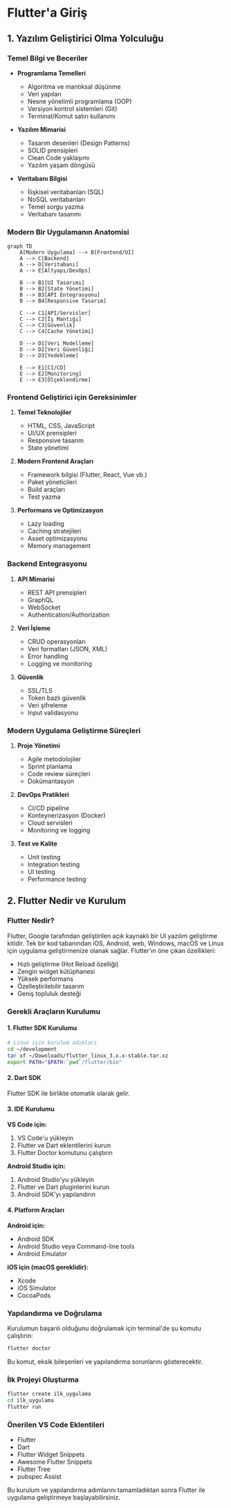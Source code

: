 # Flutter'a Giriş

## 1. Yazılım Geliştirici Olma Yolculuğu

### Temel Bilgi ve Beceriler
- **Programlama Temelleri**
  - Algoritma ve mantıksal düşünme
  - Veri yapıları
  - Nesne yönelimli programlama (OOP)
  - Versiyon kontrol sistemleri (Git)
  - Terminal/Komut satırı kullanımı

- **Yazılım Mimarisi**
  - Tasarım desenleri (Design Patterns)
  - SOLID prensipleri
  - Clean Code yaklaşımı
  - Yazılım yaşam döngüsü

- **Veritabanı Bilgisi**
  - İlişkisel veritabanları (SQL)
  - NoSQL veritabanları
  - Temel sorgu yazma
  - Veritabanı tasarımı

### Modern Bir Uygulamanın Anatomisi

```mermaid
graph TD
    A[Modern Uygulama] --> B[Frontend/UI]
    A --> C[Backend]
    A --> D[Veritabanı]
    A --> E[Altyapı/DevOps]

    B --> B1[UI Tasarımı]
    B --> B2[State Yönetimi]
    B --> B3[API Entegrasyonu]
    B --> B4[Responsive Tasarım]

    C --> C1[API/Servisler]
    C --> C2[İş Mantığı]
    C --> C3[Güvenlik]
    C --> C4[Cache Yönetimi]

    D --> D1[Veri Modelleme]
    D --> D2[Veri Güvenliği]
    D --> D3[Yedekleme]

    E --> E1[CI/CD]
    E --> E2[Monitoring]
    E --> E3[Ölçeklendirme]
```

### Frontend Geliştirici için Gereksinimler
1. **Temel Teknolojiler**
   - HTML, CSS, JavaScript
   - UI/UX prensipleri
   - Responsive tasarım
   - State yönetimi

2. **Modern Frontend Araçları**
   - Framework bilgisi (Flutter, React, Vue vb.)
   - Paket yöneticileri
   - Build araçları
   - Test yazma

3. **Performans ve Optimizasyon**
   - Lazy loading
   - Caching stratejileri
   - Asset optimizasyonu
   - Memory management

### Backend Entegrasyonu
1. **API Mimarisi**
   - REST API prensipleri
   - GraphQL
   - WebSocket
   - Authentication/Authorization

2. **Veri İşleme**
   - CRUD operasyonları
   - Veri formatları (JSON, XML)
   - Error handling
   - Logging ve monitoring

3. **Güvenlik**
   - SSL/TLS
   - Token bazlı güvenlik
   - Veri şifreleme
   - Input validasyonu

### Modern Uygulama Geliştirme Süreçleri
1. **Proje Yönetimi**
   - Agile metodolojiler
   - Sprint planlama
   - Code review süreçleri
   - Dokümantasyon

2. **DevOps Pratikleri**
   - CI/CD pipeline
   - Konteynerizasyon (Docker)
   - Cloud servisleri
   - Monitoring ve logging

3. **Test ve Kalite**
   - Unit testing
   - Integration testing
   - UI testing
   - Performance testing

## 2. Flutter Nedir ve Kurulum

### Flutter Nedir?
Flutter, Google tarafından geliştirilen açık kaynaklı bir UI yazılım geliştirme kitidir. Tek bir kod tabanından iOS, Android, web, Windows, macOS ve Linux için uygulama geliştirmenize olanak sağlar. Flutter'ın öne çıkan özellikleri:

- Hızlı geliştirme (Hot Reload özelliği)
- Zengin widget kütüphanesi
- Yüksek performans
- Özelleştirilebilir tasarım
- Geniş topluluk desteği

### Gerekli Araçların Kurulumu

#### 1. Flutter SDK Kurulumu
```bash
# Linux için kurulum adımları
cd ~/development
tar xf ~/Downloads/flutter_linux_3.x.x-stable.tar.xz
export PATH="$PATH:`pwd`/flutter/bin"
```

#### 2. Dart SDK
Flutter SDK ile birlikte otomatik olarak gelir.

#### 3. IDE Kurulumu
**VS Code için:**
1. VS Code'u yükleyin
2. Flutter ve Dart eklentilerini kurun
3. Flutter Doctor komutunu çalıştırın

**Android Studio için:**
1. Android Studio'yu yükleyin
2. Flutter ve Dart pluginlerini kurun
3. Android SDK'yı yapılandırın

#### 4. Platform Araçları
**Android için:**
- Android SDK
- Android Studio veya Command-line tools
- Android Emulator

**iOS için (macOS gereklidir):**
- Xcode
- iOS Simulator
- CocoaPods

### Yapılandırma ve Doğrulama

Kurulumun başarılı olduğunu doğrulamak için terminal'de şu komutu çalıştırın:
```bash
flutter doctor
```

Bu komut, eksik bileşenleri ve yapılandırma sorunlarını gösterecektir.

### İlk Projeyi Oluşturma
```bash
flutter create ilk_uygulama
cd ilk_uygulama
flutter run
```

### Önerilen VS Code Eklentileri
- Flutter
- Dart
- Flutter Widget Snippets
- Awesome Flutter Snippets
- Flutter Tree
- pubspec Assist

Bu kurulum ve yapılandırma adımlarını tamamladıktan sonra Flutter ile uygulama geliştirmeye başlayabilirsiniz. 
